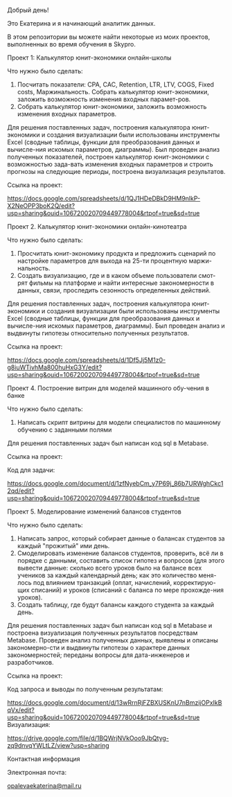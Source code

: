 Добрый день! 
 
Это Екатерина и я начинающий аналитик данных. 

В этом репозитории вы можете найти некоторые из моих проектов, выполненных во время обучения в Skypro.

Проект 1: Калькулятор юнит-экономики онлайн-школы

Что нужно было сделать:
1.	Посчитать показатели: CPA, CAC, Retention, LTR, LTV, COGS, Fixed costs, Маржинальность. Собрать калькулятор юнит-экономики, заложить возможность изменения входных парамет-ров.
2.	Собрать калькулятор юнит-экономики, заложить возможность изменения входных параметров.

Для решения поставленных задач, построения калькулятора юнит-экономики и создания визуализации были использованы инструменты Excel (сводные таблицы, функции для преобразования данных и вычисле-ния искомых параметров, диаграммы). Был проведен анализ полученных показателей, построен калькулятор юнит-экономики с возможностью зада-вать изменения входных параметров и строить прогнозы на следующие периоды, построена визуализация результатов.

Ссылка на проект: 

https://docs.google.com/spreadsheets/d/1QJ1HDeDBkD9HM9nlkP-X2NeOPP3boK2Q/edit?usp=sharing&ouid=106720020709449778004&rtpof=true&sd=true

Проект 2. Калькулятор юнит-экономики онлайн-кинотеатра

Что нужно было сделать:
1.	Просчитать юнит-экономику продукта и предложить сценарий по настройке параметров для выхода на 25-ти процентную маржи-нальность.
2.	Создать визуализацию, где и в каком объеме пользователи смот-рят фильмы на платформе и найти интересные закономерности в данных, связи, проследить сезонность определенных действий.

Для решения поставленных задач, построения калькулятора юнит-экономики и создания визуализации были использованы инструменты Excel (сводные таблицы, функции для преобразования данных и вычисле-ния искомых параметров, диаграммы). Был проведен анализ и выдвинуты гипотезы относительно полученных результатов.

Ссылка на проект: 

https://docs.google.com/spreadsheets/d/1Df5Jj5M1z0-g8iuWTivhMa800huHxG3Y/edit?usp=sharing&ouid=106720020709449778004&rtpof=true&sd=true


Проект 4. Построение витрин для моделей машинного обу-чения в банке

Что нужно было сделать:
1.	Написать скрипт витрины для модели специалистов по машинному обучению с заданными полями

Для решения поставленных задач был написан код sql в Metabase.

Ссылка на проект: 

Код для задачи:

https://docs.google.com/document/d/1zfNyebCm_y7P69j_86b7URWghCkc12qd/edit?usp=sharing&ouid=106720020709449778004&rtpof=true&sd=true




Проект 5. Моделирование изменений балансов студентов

Что нужно было сделать:
1.	Написать запрос, который собирает данные о балансах студентов за каждый "прожитый" ими день.
2.	Смоделировать изменение балансов студентов, проверить, всё ли в порядке с данными, составить список гипотез и вопросов (для этого вывести данные: сколько всего уроков было на балансе всех учеников за каждый календарный день; как это количество меня-лось под влиянием транзакций (оплат, начислений, корректирую-щих списаний) и уроков (списаний с баланса по мере прохожде-ния уроков).
3.	Создать таблицу, где будут балансы каждого студента за каждый день.
   
Для решения поставленных задач был написан код sql в Metabase и построена визуализация полученных результатов посредствам Metabase. Проведен анализ полученных данных, выявлены и описаны закономерно-сти и выдвинуты гипотезы о характере данных закономерностей; переданы вопросы для дата-инженеров и разработчиков. 

Ссылка на проект: 

Код запроса и выводы по полученным результатам:

https://docs.google.com/document/d/13wRrnRjFZBXUSKnU7nBmzijOPxIkBqVx/edit?usp=sharing&ouid=106720020709449778004&rtpof=true&sd=true
Визуализация:

https://drive.google.com/file/d/1BQWrjNVkOoo9JbQtyg-zq9dnvqYWLtLZ/view?usp=sharing


Контактная информация

Электронная почта:

opalevaekaterina@mail.ru










